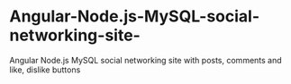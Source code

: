 # Angular-Node.js-MySQL-social-networking-site-
Angular Node.js MySQL social networking site with posts, comments and  like, dislike buttons  
